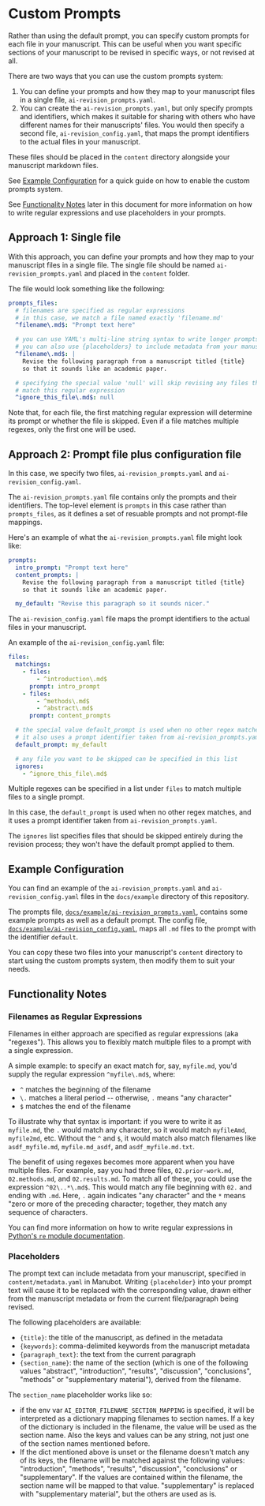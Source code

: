 # Custom Prompts

Rather than using the default prompt, you can specify custom prompts for each file in your manuscript.
This can be useful when you want specific sections of your manuscript to be revised in specific ways, or not revised at all.

There are two ways that you can use the custom prompts system:
1. You can define your prompts and how they map to your manuscript files in a single file, `ai-revision_prompts.yaml`.
2. You can create the `ai-revision_prompts.yaml`, but only specify prompts and identifiers, which makes it suitable for sharing with others who have different names for their manuscripts' files.
You would then specify a second file, `ai-revision_config.yaml`, that maps the prompt identifiers to the actual files in your manuscript.

These files should be placed in the `content` directory alongside your manuscript markdown files.

See [Example Configuration](#example-configuration) for a quick guide on how to enable the custom prompts system.

See [Functionality Notes](#functionality-notes) later in this document for more information on how to write regular expressions and use placeholders in your prompts.


## Approach 1: Single file

With this approach, you can define your prompts and how they map to your manuscript files in a single file.
The single file should be named `ai-revision_prompts.yaml` and placed in the `content` folder.

The file would look something like the following:

```yaml
prompts_files:
  # filenames are specified as regular expressions
  # in this case, we match a file named exactly 'filename.md'
  ^filename\.md$: "Prompt text here"

  # you can use YAML's multi-line string syntax to write longer prompts
  # you can also use {placeholders} to include metadata from your manuscript
  ^filename\.md$: |
    Revise the following paragraph from a manuscript titled {title}
    so that it sounds like an academic paper.

  # specifying the special value 'null' will skip revising any files that
  # match this regular expression
  ^ignore_this_file\.md$: null
```

Note that, for each file, the first matching regular expression will determine its prompt or whether the file is skipped.
Even if a file matches multiple regexes, only the first one will be used.


## Approach 2: Prompt file plus configuration file

In this case, we specify two files, `ai-revision_prompts.yaml` and `ai-revision_config.yaml`.

The `ai-revision_prompts.yaml` file contains only the prompts and their identifiers.
The top-level element is `prompts` in this case rather than `prompts_files`, as it defines a set of resuable prompts and not prompt-file mappings.

Here's an example of what the `ai-revision_prompts.yaml` file might look like:
```yaml
prompts:
  intro_prompt: "Prompt text here"
  content_prompts: |
    Revise the following paragraph from a manuscript titled {title}
    so that it sounds like an academic paper.

  my_default: "Revise this paragraph so it sounds nicer."
```

The `ai-revision_config.yaml` file maps the prompt identifiers to the actual files in your manuscript.

An example of the `ai-revision_config.yaml` file:
```yaml
files:
  matchings:
    - files:
        - ^introduction\.md$
      prompt: intro_prompt
    - files:
        - ^methods\.md$
        - ^abstract\.md$
      prompt: content_prompts

  # the special value default_prompt is used when no other regex matches
  # it also uses a prompt identifier taken from ai-revision_prompts.yaml
  default_prompt: my_default

  # any file you want to be skipped can be specified in this list
  ignores:
    - ^ignore_this_file\.md$
```

Multiple regexes can be specified in a list under `files` to match multiple files to a single prompt.

In this case, the `default_prompt` is used when no other regex matches, and it uses a prompt identifier taken from `ai-revision_prompts.yaml`.

The `ignores` list specifies files that should be skipped entirely during the revision process; they won't have the default prompt applied to them.

## Example Configuration

You can find an example of the `ai-revision_prompts.yaml` and `ai-revision_config.yaml` files in the `docs/example` directory of this repository.

The prompts file, [`docs/example/ai-revision_prompts.yaml`](docs/example/ai-revision_prompts.yaml), contains some example prompts as well as a default prompt.
The config file, [`docs/example/ai-revision_config.yaml`](docs/example/ai-revision_config.yaml), maps all `.md` files to the prompt with the identifier `default`.

You can copy these two files into your manuscript's `content` directory to start using the custom prompts system, then modify them to suit your needs.

## Functionality Notes

### Filenames as Regular Expressions

Filenames in either approach are specified as regular expressions (aka "regexes").
This allows you to flexibly match multiple files to a prompt with a single expression.

A simple example: to specify an exact match for, say, `myfile.md`, you'd supply the regular expression `^myfile\.md$`, where:
- `^` matches the beginning of the filename
- `\.` matches a literal period -- otherwise, `.` means "any character"
- `$` matches the end of the filename

To illustrate why that syntax is important: if you were to write it as `myfile.md`, the `.` would match any character, so it would match `myfileAmd`, `myfile2md`, etc.
Without the `^` and `$`, it would match also match filenames like `asdf_myfile.md`, `myfile.md_asdf`, and `asdf_myfile.md.txt`.

The benefit of using regexes becomes more apparent when you have multiple files.
For example, say you had three files, `02.prior-work.md`, `02.methods.md`, and `02.results.md`. To match all of these, you could use the expression `^02\..*\.md$`.
This would match any file beginning with `02.` and ending with `.md`.
Here, `.` again indicates "any character" and the `*` means "zero or more of the preceding character; together, they match any sequence of characters.

You can find more information on how to write regular expressions in [Python's `re` module documentation](https://docs.python.org/3/library/re.html#regular-expression-syntax).


### Placeholders

The prompt text can include metadata from your manuscript, specified in `content/metadata.yaml` in Manubot. Writing
`{placeholder}` into your prompt text will cause it to be replaced with the corresponding value, drawn either
from the manuscript metadata or from the current file/paragraph being revised.

The following placeholders are available:
- `{title}`: the title of the manuscript, as defined in the metadata
- `{keywords}`: comma-delimited keywords from the manuscript metadata
- `{paragraph_text}`: the text from the current paragraph
- `{section_name}`: the name of the section (which is one of the following values "abstract",  "introduction", "results", "discussion", "conclusions", "methods" or "supplementary material"), derived from the filename.

The `section_name` placeholder works like so:
- if the env var `AI_EDITOR_FILENAME_SECTION_MAPPING` is specified, it will be interpreted as a dictionary mapping filenames to section names.
If a key of the dictionary is included in the filename, the value will be used as the section name.
Also the keys and values can be any string, not just one of the section names mentioned before.
- If the dict mentioned above is unset or the filename doesn't match any of its keys, the filename will be matched against the following values: "introduction", "methods", "results", "discussion", "conclusions" or "supplementary".
If the values are contained within the filename, the section name will be mapped to that value. "supplementary" is replaced with "supplementary material", but the others are used as is.
